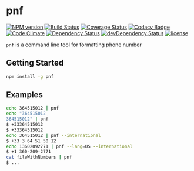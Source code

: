 pnf
===

[![NPM version](https://img.shields.io/npm/v/pnf.svg?style=flat-square)](https://npmjs.org/package/pnf)
[![Build Status](https://img.shields.io/travis/opendena/pnf.svg?style=flat-square)](https://travis-ci.org/opendena/pnf)
[![Coverage Status](https://img.shields.io/coveralls/opendena/pnf.svg?style=flat-square)](https://coveralls.io/r/opendena/pnf?branch=master)
[![Codacy Badge](https://img.shields.io/codacy/5531e65615c04f00a3698fafb4cb2bc7.svg?style=flat-square)](https://www.codacy.com/public/opendena/pnf.git)
[![Code Climate](https://img.shields.io/codeclimate/github/opendena/pnf.svg?style=flat-square)](https://codeclimate.com/github/opendena/pnf)
[![Dependency Status](https://img.shields.io/david/opendena/pnf.svg?style=flat-square)](https://david-dm.org/opendena/pnf) 
[![devDependency Status](https://img.shields.io/david/dev/opendena/pnf.svg?style=flat-square)](https://david-dm.org/opendena/pnf#info=devDependencies)
[![license](https://img.shields.io/npm/l/pnf.svg?style=flat-square)](http://opensource.org/licenses/BSD-2-Clause)

`pnf` is a command line tool for formatting phone number 

## Getting Started

```bash
npm install -g pnf
```

## Examples 

```bash
echo 364515012 | pnf
echo "364515012
364515012" | pnf
$ +33364515012
$ +33364515012
echo 364515012 | pnf --international
$ +33 3 64 51 50 12
echo 13602092771 | pnf --lang=US --international
$ +1 360-209-2771
cat fileWithNumbers | pnf
$ ...
```
